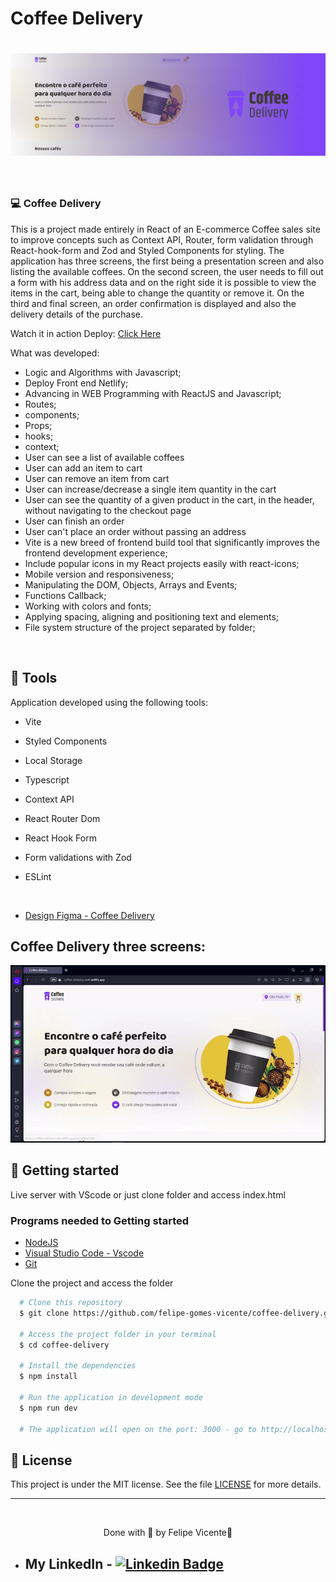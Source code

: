 # Coffee Delivery

<h1 align="center">
    <img alt="Coffee Delivery" title="Coffee Delivery" src="./src/assets/coffee-delivery.png" />
</h1>

<br>

### 💻 Coffee Delivery

 This is a project made entirely in React of an E-commerce Coffee sales site to improve concepts such as Context API, Router, form validation through React-hook-form and Zod and Styled Components for styling.
 The application has three screens, the first being a presentation screen and also listing the available coffees. On the second screen, the user needs to fill out a form with his address data and on the right side it is possible to view the items in the cart, being able to change the quantity or remove it. On the third and final screen, an order confirmation is displayed and also the delivery details of the purchase.

Watch it in action Deploy: [Click Here](https://coffee-delivery-web.netlify.app)

What was developed:

- Logic and Algorithms with Javascript;
- Deploy Front end Netlify;
- Advancing in WEB Programming with ReactJS and Javascript;
- Routes;
- components;
- Props;
- hooks;
- context;
- User can see a list of available coffees
- User can add an item to cart
- User can remove an item from cart
- User can increase/decrease a single item quantity in the cart
- User can see the quantity of a given product in the cart, in the header, without navigating to the checkout page
- User can finish an order
- User can't place an order without passing an address
- Vite is a new breed of frontend build tool that significantly improves the 
frontend development experience;
- Include popular icons in my React projects easily with react-icons; 
- Mobile version and responsiveness;
- Manipulating the DOM, Objects, Arrays and Events;
- Functions Callback;
- Working with colors and fonts;
- Applying spacing, aligning and positioning text and elements;
- File system structure of the project separated by folder;  
<br />

## 🧪 Tools

Application developed using the following tools:

- Vite
- Styled Components
- Local Storage
- Typescript
- Context API
- React Router Dom
- React Hook Form
- Form validations with Zod
- ESLint
  
  <br />
  
- [Design Figma - Coffee Delivery](https://www.figma.com/file/5yT9ZzZmRQRS4yivGGB3pl/Coffee-Delivery/duplicate)

## Coffee Delivery three screens:
 <img alt="Coffee Delivery" title="Coffee Delivery" src=".//src/assets/coffee-delivery.gif" />

 <br />

## 🚀 Getting started

Live server with VScode or just clone folder and access index.html

### Programs needed to Getting started

- [NodeJS](https://nodejs.org/en/)
- [Visual Studio Code - Vscode](https://code.visualstudio.com/)
- [Git](https://git-scm.com/)

Clone the project and access the folder

```bash
  # Clone this repository
  $ git clone https://github.com/felipe-gomes-vicente/coffee-delivery.git

  # Access the project folder in your terminal
  $ cd coffee-delivery

  # Install the dependencies
  $ npm install

  # Run the application in development mode
  $ npm run dev

  # The application will open on the port: 3000 - go to http://localhost:5173/ or http://127.0.0.1:5173/ 
```


## 📝 License

This project is under the MIT license. See the file [LICENSE](LICENSE) for more details.

---

&nbsp;

<p align="center">Done with 💜 by Felipe Vicente👋</p>

- ## My LinkedIn - [![Linkedin Badge](https://img.shields.io/badge/-FelipeVicente-blue?style=flat-square&logo=Linkedin&logoColor=white&link=https://www.linkedin.com/in/felipe-gomes-vicente/)](https://www.linkedin.com/in/felipe-gomes-vicente/)